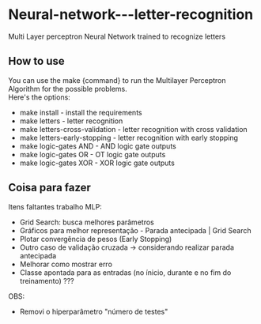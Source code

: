 # Neural-network---letter-recognition
Multi Layer perceptron Neural Network  trained to recognize letters 

## How to use
You can use the make {command} to run the Multilayer Perceptron Algorithm for the possible problems. <br/>
Here's the options:<br/>
<ul>
<li>make install - install the requirements</li>
<li>make letters - letter recognition</li>
<li>make letters-cross-validation - letter recognition with cross validation</li>
<li>make letters-early-stopping - letter recognition with early stopping</li>
<li>make logic-gates AND - AND logic gate outputs</li>
<li>make logic-gates OR - OT logic gate outputs</li>
<li>make logic-gates XOR - XOR logic gate outputs</li>
</ul> 

## Coisa para fazer
Itens faltantes trabalho MLP:
- Grid Search: busca melhores parâmetros
- Gráficos para melhor representação - Parada antecipada | Grid Search
- Plotar convergência de pesos (Early Stopping)
- Outro caso de validação cruzada -> considerando realizar parada antecipada
- Melhorar como mostrar erro
- Classe apontada para as entradas (no ínicio, durante e no fim do treinamento) ???

OBS:
- Removi o hiperparâmetro "número de testes"